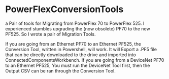 # PowerFlexConversionTools
a Pair of tools for Migrating from PowerFlex 70 to PowerFlex 525.
I experienced stumbles upgrading the (now obsolete) PF70 to the new PF525. So I wrote a pair of Migration Tools.

If you are going from an Ethernet PF70 to an Ethernet PF525, the Conversion Tool, written in Powershell, will work.
    It will Export a .PF5 file that can be directly downloaded to the drive and imported into ConnectedComponentsWorkbench.
If you are going from a DeviceNet PF70 to an Ethernet PF525, You must run the DeviceNet Tool first, then the Output CSV can be ran through the Conversion Tool.
